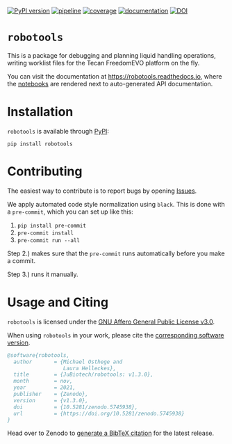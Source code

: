[![PyPI version](https://img.shields.io/pypi/v/robotools)](https://pypi.org/project/robotools)
[![pipeline](https://github.com/jubiotech/robotools/workflows/pipeline/badge.svg)](https://github.com/jubiotech/robotools/actions)
[![coverage](https://codecov.io/gh/jubiotech/robotools/branch/master/graph/badge.svg)](https://codecov.io/gh/jubiotech/robotools)
[![documentation](https://readthedocs.org/projects/robotools/badge/?version=latest)](https://robotools.readthedocs.io/en/latest/?badge=latest)
[![DOI](https://zenodo.org/badge/358629210.svg)](https://zenodo.org/badge/latestdoi/358629210)

# `robotools`
This is a package for debugging and planning liquid handling operations, writing worklist files for the Tecan FreedomEVO platform on the fly.

You can visit the documentation at https://robotools.readthedocs.io, where the [notebooks](https://github.com/jubiotech/robotools/tree/master/notebooks)
are rendered next to auto-generated API documentation.

# Installation
`robotools` is available through [PyPI](https://pypi.org/project/robotools/):

```
pip install robotools
```

# Contributing
The easiest way to contribute is to report bugs by opening [Issues](https://github.com/JuBiotech/robotools/issues).

We apply automated code style normalization using `black`.
This is done with a `pre-commit`, which you can set up like this:
1. `pip install pre-commit`
2. `pre-commit install`
3. `pre-commit run --all`

Step 2.) makes sure that the `pre-commit` runs automatically before you make a commit.

Step 3.) runs it manually.

# Usage and Citing
`robotools` is licensed under the [GNU Affero General Public License v3.0](https://github.com/JuBiotech/robotools/blob/master/LICENSE).

When using `robotools` in your work, please cite the [corresponding software version](https://doi.org/10.5281/zenodo.4697605).

```bibtex
@software{robotools,
  author       = {Michael Osthege and
                  Laura Helleckes},
  title        = {JuBiotech/robotools: v1.3.0},
  month        = nov,
  year         = 2021,
  publisher    = {Zenodo},
  version      = {v1.3.0},
  doi          = {10.5281/zenodo.5745938},
  url          = {https://doi.org/10.5281/zenodo.5745938}
}
```

Head over to Zenodo to [generate a BibTeX citation](https://zenodo.org/badge/latestdoi/358629210) for the latest release.
